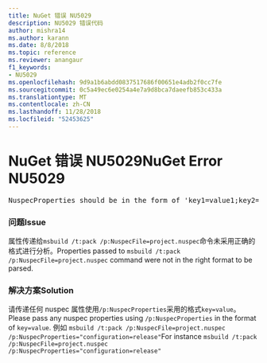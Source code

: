 ```yaml
---
title: NuGet 错误 NU5029
description: NU5029 错误代码
author: mishra14
ms.author: karann
ms.date: 8/8/2018
ms.topic: reference
ms.reviewer: anangaur
f1_keywords:
- NU5029
ms.openlocfilehash: 9d9a1b6abdd0837517686f00651e4adb2f0cc7fe
ms.sourcegitcommit: 0c5a49ec6e0254a4e7a9d8bca7daeefb853c433a
ms.translationtype: MT
ms.contentlocale: zh-CN
ms.lasthandoff: 11/28/2018
ms.locfileid: "52453625"
---
```

# <a name="nuget-error-nu5029"></a><span data-ttu-id="ce25b-103">NuGet 错误 NU5029</span><span class="sxs-lookup"><span data-stu-id="ce25b-103">NuGet Error NU5029</span></span>
<pre>NuspecProperties should be in the form of 'key1=value1;key2=value2'.</pre>

### <a name="issue"></a><span data-ttu-id="ce25b-104">问题</span><span class="sxs-lookup"><span data-stu-id="ce25b-104">Issue</span></span>

<span data-ttu-id="ce25b-105">属性传递给`msbuild /t:pack /p:NuspecFile=project.nuspec`命令未采用正确的格式进行分析。</span><span class="sxs-lookup"><span data-stu-id="ce25b-105">Properties passed to `msbuild /t:pack /p:NuspecFile=project.nuspec` command were not in the right format to be parsed.</span></span>


### <a name="solution"></a><span data-ttu-id="ce25b-106">解决方案</span><span class="sxs-lookup"><span data-stu-id="ce25b-106">Solution</span></span>

<span data-ttu-id="ce25b-107">请传递任何 nuspec 属性使用`/p:NuspecProperties`采用的格式`key=value`。</span><span class="sxs-lookup"><span data-stu-id="ce25b-107">Please pass any nuspec properties using `/p:NuspecProperties` in the format of `key=value`.</span></span> <span data-ttu-id="ce25b-108">例如 `msbuild /t:pack /p:NuspecFile=project.nuspec /p:NuspecProperties="configuration=release"`</span><span class="sxs-lookup"><span data-stu-id="ce25b-108">For instance `msbuild /t:pack /p:NuspecFile=project.nuspec /p:NuspecProperties="configuration=release"`</span></span>

